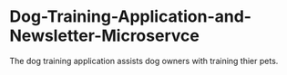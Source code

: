 # Dog-Training-Application-and-Newsletter-Microservce
The dog training application assists dog owners with training thier pets.
